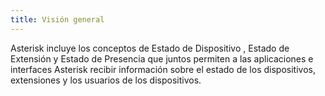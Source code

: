 ```yaml
---
title: Visión general
---
```


Asterisk incluye los conceptos de Estado de Dispositivo , Estado de Extensión y Estado de Presencia que juntos permiten a las aplicaciones e interfaces Asterisk recibir información sobre el estado de los dispositivos, extensiones y los usuarios de los dispositivos.